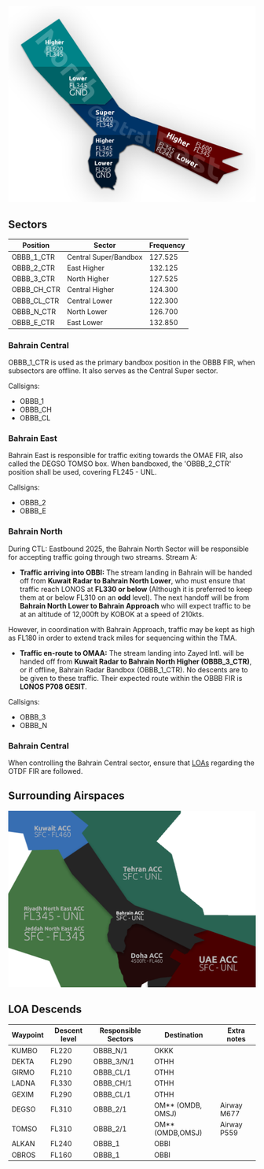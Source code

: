 ![Bahrain RDR](img/BahrainRDR.png)

## Sectors

| **Position** | **Sector** | **Frequency** |
|--------------|-------------------|-------------------------|
| OBBB_1_CTR        | Central Super/Bandbox             | 127.525                |
| OBBB_2_CTR        | East Higher             | 132.125              |
| OBBB_3_CTR        | North Higher             | 127.525               |
| OBBB_CH_CTR        | Central Higher             | 124.300               |
| OBBB_CL_CTR        | Central Lower             | 122.300               |
| OBBB_N_CTR        | North Lower             | 126.700                |
| OBBB_E_CTR        | East Lower             | 132.850                |

### Bahrain Central
OBBB_1_CTR is used as the primary bandbox position in the OBBB FIR, when subsectors are offline. It also serves as the Central Super sector.

Callsigns:

- OBBB_1
- OBBB_CH
- OBBB_CL

### Bahrain East
Bahrain East is responsible for traffic exiting towards the OMAE FIR, also called the DEGSO TOMSO box. When bandboxed, the 'OBBB_2_CTR' position shall be used, covering FL245 - UNL.

Callsigns:

- OBBB_2
- OBBB_E

### Bahrain North
During CTL: Eastbound 2025, the Bahrain North Sector will be responsible for accepting traffic going through two streams.
Stream A:

- **Traffic arriving into OBBI:** The stream landing in Bahrain will be handed off from **Kuwait Radar to Bahrain North Lower**, who must ensure that traffic reach LONOS at **FL330 or below** (Although it is preferred to keep them at or below FL310 on an **odd** level). The next handoff will be from **Bahrain North Lower to Bahrain Approach** who will expect traffic to be at an altitude of 12,000ft by KOBOK at a speed of 210kts.

However, in coordination with Bahrain Approach, traffic may be kept as high as FL180 in order to extend track miles for sequencing within the TMA.
- **Traffic en-route to OMAA:** The stream landing into Zayed Intl. will be handed off from **Kuwait Radar to Bahrain North Higher (OBBB_3_CTR)**, or if offline, Bahrain Radar Bandbox (OBBB_1_CTR). No descents are to be given to these traffic. Their expected route within the OBBB FIR is **LONOS P708 GESIT**.

Callsigns:

- OBBB_3
- OBBB_N

### Bahrain Central
When controlling the Bahrain Central sector, ensure that [LOAs](https://khaleej-vacc.github.io/documentation-site/Published%20Documents/Letter%20of%20Agreements/Arabian%20Letter%20of%20Agreement/) regarding the OTDF FIR are followed.

## Surrounding Airspaces

![Bahrain AIR](img/BahrainAIR.png)

## LOA Descends

| **Waypoint** | **Descent level** | **Responsible Sectors** | **Destination**   | **Extra notes** |
|--------------|-------------------|-------------------------|-------------------|-----------------|
| KUMBO        | FL220             | OBBB_N/1                | OKKK              |                 |
| DEKTA        | FL290             | OBBB_3/N/1              | OTHH              |                 |
| GIRMO        | FL210             | OBBB_CL/1               | OTHH              |                 |
| LADNA        | FL330             | OBBB_CH/1               | OTHH              |                 |
| GEXIM        | FL290             | OBBB_CL/1               | OTHH              |                 |
| DEGSO        | FL310             | OBBB_2/1                | OM** (OMDB, OMSJ) | Airway M677     |
| TOMSO        | FL310             | OBBB_2/1                | OM** (OMDB,OMSJ)  | Airway P559     |
| ALKAN        | FL240             | OBBB_1                  | OBBI              |                 |
| OBROS        | FL160             | OBBB_1                  | OBBI              |                 |

